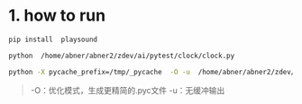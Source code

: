 
# 1. how to run 
```sh
pip install  playsound 

python  /home/abner/abner2/zdev/ai/pytest/clock/clock.py

python -X pycache_prefix=/tmp/_pycache  -O -u  /home/abner/abner2/zdev/ai/pytest/clock/clock.py
```
>  -O：优化模式，生成更精简的.pyc文件
>  -u：无缓冲输出 


